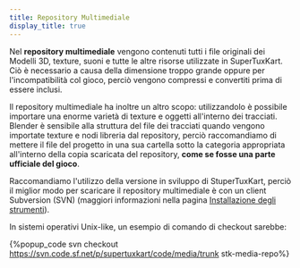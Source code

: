 ```yaml
---
title: Repository Multimediale
display_title: true
---
```

Nel **repository multimediale** vengono contenuti tutti i file originali dei Modelli 3D, texture, suoni e tutte le altre risorse utilizzate in SuperTuxKart. Ciò è necessario a causa della dimensione troppo grande oppure per l'incompatibilità col gioco, perciò vengono compressi e convertiti prima di essere inclusi.

Il repository multimediale ha inoltre un altro scopo: utilizzandolo è possibile importare una enorme varietà di texture e oggetti all'interno dei tracciati. Blender è sensibile alla struttura del file dei tracciati quando vengono importate texture e nodi libreria dal repository, perciò raccomandiamo di mettere il file del progetto in una sua cartella sotto la categoria appropriata all'interno della copia scaricata del repository, **come se fosse una parte ufficiale del gioco**.

Raccomandiamo l'utilizzo della versione in sviluppo di StuperTuxKart, perciò il miglior modo per scaricare il repository multimediale è con un client Subversion (SVN) (maggiori informazioni nella pagina  [Installazione degli strumenti](Installing_Tools)).

In sistemi operativi Unix-like, un esempio di comando di checkout sarebbe:

{%popup_code
svn checkout https://svn.code.sf.net/p/supertuxkart/code/media/trunk stk-media-repo%}
